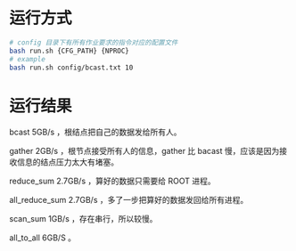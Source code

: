 # 运行方式

```sh
# config 目录下有所有作业要求的指令对应的配置文件
bash run.sh {CFG_PATH} {NPROC}
# example
bash run.sh config/bcast.txt 10
```

# 运行结果

bcast 5GB/s ，根结点把自己的数据发给所有人。

gather 2GB/s ，根节点接受所有人的信息，gather 比 bacast 慢，应该是因为接收信息的结点压力太大有堵塞。

reduce_sum 2.7GB/s ，算好的数据只需要给 ROOT 进程。

all_reduce_sum 2.7GB/s ，多了一步把算好的数据发回给所有进程。

scan_sum 1GB/s ，存在串行，所以较慢。

all_to_all 6GB/S 。
